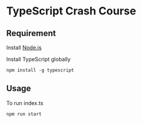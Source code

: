 # TypeScript Crash Course
## Requirement
Install 
[Node.js](https://nodejs.org/en)

Install TypeScript globally
```
npm install -g typescript
```
## Usage
To run index.ts
```
npm run start
```
